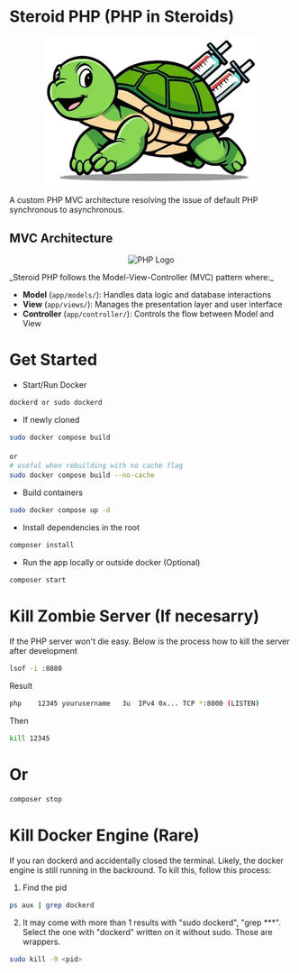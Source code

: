 # Steroid PHP (PHP in Steroids)

<p align="center">
  <img src="https://github.com/jlauza/SteroidPHP/blob/main/app/public/image/logo.png" width="380" alt="PHP Logo">
</p>

A custom PHP MVC architecture resolving the issue of default PHP synchronous to asynchronous.

## MVC Architecture

<p align="center">
  <img src="https://upload.wikimedia.org/wikipedia/commons/a/a0/MVC-Process.svg" width="380" alt="PHP Logo">
</p>
_Steroid PHP follows the Model-View-Controller (MVC) pattern where:_

- **Model** (`app/models/`): Handles data logic and database interactions
- **View** (`app/views/`): Manages the presentation layer and user interface
- **Controller** (`app/controller/`): Controls the flow between Model and View

# Get Started

- Start/Run Docker

```bash
dockerd or sudo dockerd
```

- If newly cloned

```bash
sudo docker compose build

or
# useful when rebuilding with no cache flag
sudo docker compose build --no-cache
```

- Build containers

```bash
sudo docker compose up -d
```

- Install dependencies in the root

```bash
composer install
```

- Run the app locally or outside docker (Optional)

```bash
composer start
```

# Kill Zombie Server (If necesarry)

If the PHP server won't die easy. Below is the process how to kill the server after development

```bash
lsof -i :8080
```

Result

```bash
php    12345 yourusername   3u  IPv4 0x... TCP *:8000 (LISTEN)
```

Then

```bash
kill 12345
```

# Or

```bash
composer stop
```

# Kill Docker Engine (Rare)

If you ran dockerd and accidentally closed the terminal. Likely, the docker engine is still running in the backround.
To kill this, follow this process:

1. Find the pid

```bash
ps aux | grep dockerd
```

2. It may come with more than 1 results with "sudo dockerd", "grep \*\*\*". Select the one with "dockerd" written on it without sudo. Those are wrappers.

```bash
sudo kill -9 <pid>
```
